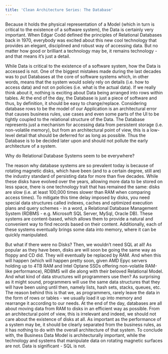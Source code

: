 ```yaml
---
title: 'Clean Architecture Series: The Database'
---
```


Because it holds the physical representation of a Model (which in turn is critical to the existence of a software system), the Data is certainly very important. When Edgar Codd defined the principles of Relational Databases back in 1970, everybody was excited about this new cool technology that provides an elegant, disciplined and robust way of accessing data. But no matter how good or brilliant a technology may be, it remains technology - and that means it’s just a detail. 

While Data is critical to the existence of a software system, how the Data is accessed is not. One of the biggest mistakes made during the last decades was to put Databases at the core of software systems which, in other words, means that the system would solely rely on details (i.e. how to access data) and not on policies (i.e. what is the actual data). If we really think about it, nothing is exciting about Data being arranged into rows within tables. At the end of the day, the Database is just a piece of software and thus, by definition, it should be easy to change/replace. Considering database rows to be the model of our Application is an architectural error that causes business rules, use cases and even some parts of the UI to be tightly coupled to the relational structure of the Data. The Database represents just a mechanism for accessing data from persistent storage (i.e. non-volatile memory), but from an architectural point of view, this is a low-level detail that should be deferred for as long as possible. Thus the Database is to be decided later upon and should not pollute the early architecture of a system.

Why do Relational Database Systems seem to be everywhere?

The reason why database systems are so prevalent today is because of rotating magnetic disks, which have been (and to a certain degree, still are) the industry standard of persisting data for more than five decades. While these disks have evolved over the years, allowing more data to be stored on less space, there is one technology trait that has remained the same: disks are slow (i.e. at least 100,000 times slower than RAM when comparing access times). To mitigate this time delay imposed by disks, you need special data structures called indexes, caches and optimized execution plans and query schemes - in a word, a Relational Database Management System (RDBMS - e.g. Microsoft SQL Server, MySql, Oracle DB). These systems are content-based, which allows them to provide a natural and convenient way to find records based on their content. Additionally, each of these systems eventually brings some data into memory, where it can be quickly manipulated.

But what if there were no Disks?
Then, we wouldn’t need SQL at all! As popular as they have been, disks are will soon be going the same way as floppy and CD did. They will eventually be replaced by RAM. And when this will happen (which will happen pretty soon, given AMD Epyc servers holding up to 4TB RAM and Intel Optane SSDs offering non-volatile RAM-like performance), RDBMS will die along with their beloved Relational Model. And what kind of data structures will programmers use then? As surprising as it might sound, programmers will use the same data structures that they will have been using until then, namely lists, hash sets, stacks, queues, etc. The reason behind this is that we, as programmers, rarely leave the data in the form of rows or tables - we usually load it up into memory and rearrange it according to our needs. At the end of the day, databases are all about moving data from RAM to disks in an efficient way as possible. From an architectural point of view, this is irrelevant and indeed, we should not care about the existence of disks at all. As important as the performance of a system may be, it should be clearly separated from the business rules, as it has nothing to do with the overall architecture of that system.
To conclude with, the Business Data Model is architecturally important, while the technology and systems that manipulate data on rotating magnetic surfaces are not. Data is significant - SQL is not.